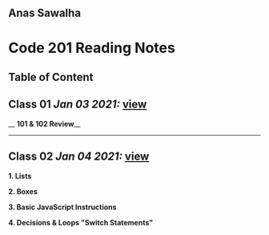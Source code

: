 ## Anas Sawalha

# Code 201 Reading Notes

## Table of Content 



## Class 01  *Jan 03 2021:* [view](https://anassawalha95.github.io/reading-notes-2/Class%2001)

__ **101 & 102 Review**__ 




-----



## Class 02  *Jan 04 2021:* [view](https://anassawalha95.github.io/reading-notes-2/Class%2002)

__1. Lists__ 

__2. Boxes__ 

__3. Basic JavaScript Instructions__

__4. Decisions & Loops "Switch Statements"__



